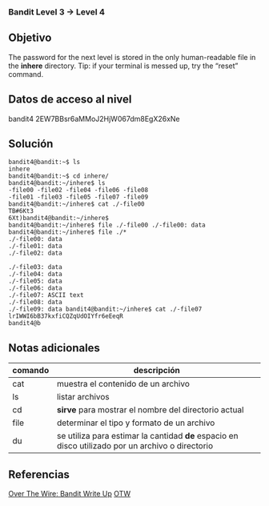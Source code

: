 ### Bandit Level 3 → Level 4

## Objetivo
The password for the next level is stored in the only human-readable file in the **inhere** directory. Tip: if your terminal is messed up, try the “reset” command.

## Datos de acceso al nivel
bandit4
2EW7BBsr6aMMoJ2HjW067dm8EgX26xNe

## Solución
```
bandit4@bandit:~$ ls
inhere 
bandit4@bandit:~$ cd inhere/ 
bandit4@bandit:~/inhere$ ls
-file00 -file02 -file04 -file06 -file08 
-file01 -file03 -file05 -file07 -file09
bandit4@bandit:~/inhere$ cat ./-file00 
TB#6Kt3 
6Xt)bandit4@bandit:~/inhere$ 
bandit4@bandit:~/inhere$ file ./-file00 ./-file00: data bandit4@bandit:~/inhere$ file ./*
./-file00: data 
./-file01: data
./-file02: data

./-file03: data
./-file04: data
./-file05: data
./-file06: data
./-file07: ASCII text
./-file08: data 
./-file09: data bandit4@bandit:~/inhere$ cat ./-file07 lrIWWI6bB37kxfiCQZqUdOIYfr6eEeqR 
bandit4@b
```

## Notas adicionales

| comando | descripción |
|-----|-----|
| cat | muestra el contenido de un archivo |
| ls | listar archivos |
| cd | **sirve** para mostrar el nombre del directorio actual |
| file |determinar el tipo y formato de un archivo |
| du |se utiliza para estimar la cantidad **de** espacio en disco utilizado por un archivo o directorio |

## Referencias
[Over The Wire: Bandit Write Up](https://jwuk.files.wordpress.com/2016/05/writeup1.pdf)
[OTW](https://axcheron.github.io/writeups/otw/bandit/)
